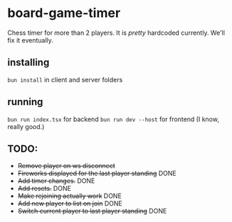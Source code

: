 # board-game-timer
Chess timer for more than 2 players. It is *pretty* hardcoded currently. We'll fix it eventually.

## installing
`bun install` in client and server folders
## running
`bun run index.tsx` for backend
`bun run dev --host` for frontend (I know, really good.)

## TODO:
* ~~Remove player on ws disconnect~~
* ~~Fireworks displayed for the last player standing~~ DONE
* ~~Add timer changes.~~ DONE
* ~~Add resets.~~ DONE
* ~~Make rejoining actually work~~ DONE
* ~~Add new player to list on join~~ DONE
* ~~Switch current player to last player standing~~ DONE
